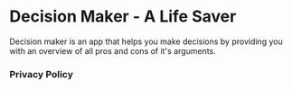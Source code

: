 # Decision Maker - A Life Saver

Decision maker is an app that helps you make decisions by providing you with an overview of all pros and cons of it's arguments.

### Privacy Policy
